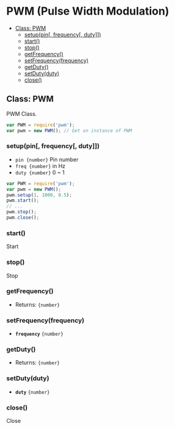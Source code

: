 PWM (Pulse Width Modulation)
============================

* [Class: PWM]()
  * [setup(pin[, frequency[, duty]])]()
  * [start()]()
  * [stop()]()
  * [getFrequency()]()
  * [setFrequency(frequency)]()
  * [getDuty()]()
  * [setDuty(duty)]()
  * [close()]()

## Class: PWM

PWM Class.

```js
var PWM = require('pwm');
var pwm = new PWM(); // Get an instance of PWM
```

### setup(pin[, frequency[, duty]])

* `pin {number}` Pin number
* `freq {number}` in Hz
* `duty {number}` 0 ~ 1


```js
var PWM = require('pwm');
var pwm = new PWM();
pwm.setup(1, 1000, 0.5);
pwm.start();
// ...
pwm.stop();
pwm.close();
```


### start()

Start


### stop()

Stop


### getFrequency()

* Returns: `{number}`


### setFrequency(frequency)

* __`frequency`__ `{number}`


### getDuty()

* Returns: `{number}`


### setDuty(duty)

* __`duty`__ `{number}`


### close()

Close
